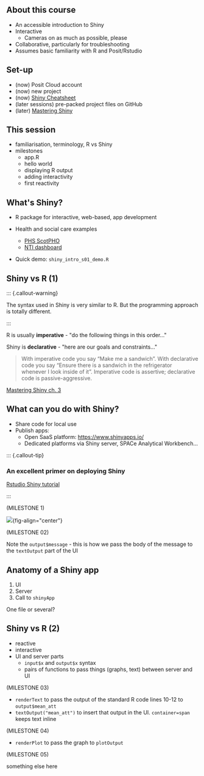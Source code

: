 ## About this course
+ An accessible introduction to Shiny
+ Interactive
  + Cameras on as much as possible, please
+ Collaborative, particularly for troubleshooting
+ Assumes basic familiarity with R and Posit/Rstudio

## Set-up
+ (now) Posit Cloud account
+ (now) new project
+ (now) [Shiny Cheatsheet](https://shiny.rstudio.com/images/shiny-cheatsheet.pdf)
+ (later sessions) pre-packed project files on GitHub
+ (later) [Mastering Shiny](https://mastering-shiny.org/index.html)

## This session
+ familiarisation, terminology, R vs Shiny
+ milestones
  + app.R
  + hello world
  + displaying R output
  + adding interactivity
  + first reactivity
  
## What's Shiny?

* R package for interactive, web-based, app development

* Health and social care examples
  + [PHS ScotPHO](https://scotland.shinyapps.io/ScotPHO_profiles_tool/)
  + [NTI dashboard](https://scotland.shinyapps.io/nhs-prescribing-nti/)
  
* Quick demo: `shiny_intro_s01_demo.R`

## Shiny vs R (1)

::: {.callout-warning}

The syntax used in Shiny is very similar to R. But the programming approach is totally different.

:::

R is usually **imperative** - "do the following things in this order..."

Shiny is **declarative** - "here are our goals and constraints..." 

> With imperative code you say “Make me a sandwich”. With declarative code you say “Ensure there is a sandwich in the refrigerator whenever I look inside of it”. Imperative code is assertive; declarative code is passive-aggressive.

[Mastering Shiny ch. 3](https://mastering-shiny.org/basic-reactivity.html#imperative-vs-declarative-programming)

## What can you do with Shiny?
* Share code for local use
* Publish apps:
  * Open SaaS platform: https://www.shinyapps.io/
  * Dedicated platforms via Shiny server, SPACe Analytical Workbench...

::: {.callout-tip}

### An excellent primer on deploying Shiny

[Rstudio Shiny tutorial](https://shiny.rstudio.com/tutorial/written-tutorial/lesson7/)

:::

(MILESTONE 1)

![](..//images//image-2077227059.png){fig-align="center"}

(MILESTONE 02)

Note the `output$message` - this is how we pass the body of the message to the `textOutput` part of the UI

## Anatomy of a Shiny app

1. UI
2. Server
3. Call to `shinyApp`

One file or several?

## Shiny vs R (2)
+ reactive
+ interactive
+ UI and server parts
  + `input$x` and `output$x` syntax
  + pairs of functions to pass things (graphs, text) between server and UI 

(MILESTONE 03)

+ `renderText` to pass the output of the standard R code lines 10-12 to `output$mean_att`
+ `textOutput("mean_att")` to insert that output in the UI. `container=span` keeps text inline

(MILESTONE 04)

+ `renderPlot` to pass the graph to `plotOutput`

(MILESTONE 05)

something else here


